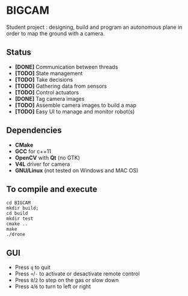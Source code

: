 # BIGCAM
Student project : designing, build and program an autonomous plane in order to map the ground with a camera.

## Status
+    **[DONE]** Communication between threads
+    **[TODO]** State management
+    **[TODO]** Take decisions
+    **[TODO]** Gathering data from sensors
+    **[TODO]** Control actuators
+    **[DONE]** Tag camera images
+    **[TODO]** Assemble camera images to build a map
+    **[TODO]** Easy UI to manage and monitor robot(s)

## Dependencies
+    **CMake**
+    **GCC** for c++11
+    **OpenCV** with **Qt** (no GTK)
+    **V4L** driver for camera
+    **GNU/Linux** (not tested on Windows and MAC OS)

## To compile and execute
    cd BIGCAM
    mkdir build;
    cd build
    mkdir test
    cmake ..
    make
    ./drone

## GUI
+    Press `q` to quit
+    Press `+`/`-` to activate or desactivate remote control
+    Press `8`/`2` to step on the gas or slow down
+    Press `4`/`6` to turn to left or right